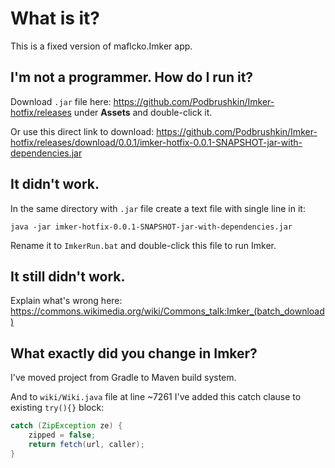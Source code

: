 # What is it?

This is a fixed version of maflcko.Imker app.

## I'm not a programmer. How do I run it?

Download `.jar` file here: <https://github.com/Podbrushkin/Imker-hotfix/releases> under **Assets** and double-click it.

Or use this direct link to download: <https://github.com/Podbrushkin/Imker-hotfix/releases/download/0.0.1/imker-hotfix-0.0.1-SNAPSHOT-jar-with-dependencies.jar>

## It didn't work.

In the same directory with `.jar` file create a text file with single line in it:
```
java -jar imker-hotfix-0.0.1-SNAPSHOT-jar-with-dependencies.jar
```
Rename it to  `ImkerRun.bat` and double-click this file to run Imker.

## It still didn't work.

Explain what's wrong here: <https://commons.wikimedia.org/wiki/Commons_talk:Imker_(batch_download)>

## What exactly did you change in Imker?

I've moved project from Gradle to Maven build system. 

And to `wiki/Wiki.java` file at line ~7261 I've added this catch clause to existing `try(){}` block:
```java
catch (ZipException ze) {
    zipped = false;
    return fetch(url, caller);
}
```
